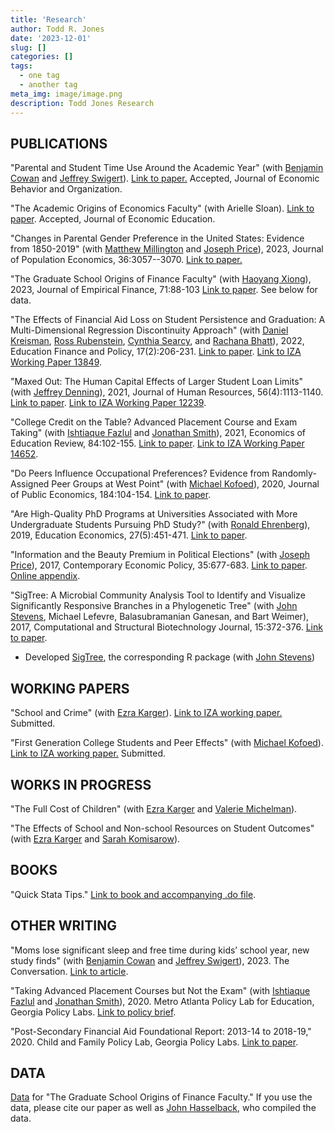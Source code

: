 ```yaml
---
title: 'Research'
author: Todd R. Jones
date: '2023-12-01'
slug: []
categories: []
tags:
  - one tag
  - another tag
meta_img: image/image.png
description: Todd Jones Research
---
```



## PUBLICATIONS
"Parental and Student Time Use Around the Academic Year" (with [Benjamin Cowan](https://people.ses.wsu.edu/cowan/) and [Jeffrey Swigert](https://jeffswigert.com/)). [Link to paper.](/papers/Parent_Time_Use_most_recent.pdf) Accepted, Journal of Economic Behavior and Organization.

"The Academic Origins of Economics Faculty" (with Arielle Sloan). [Link to paper](/papers/PhD_Origins_most_recent.pdf). Accepted, Journal of Economic Education.

"Changes in Parental Gender Preference in the United States: Evidence from 1850-2019" (with [Matthew Millington](https://sites.google.com/view/matthewmillington) and [Joseph Price](https://economics.byu.edu/directory/joseph-p-price)), 2023, Journal of Population Economics, 36:3057--3070. [Link to paper.](/papers/Gender_Preference_most_recent.pdf) 

"The Graduate School Origins of Finance Faculty" (with [Haoyang Xiong](https://www.haoyangxiong.com/home)), 2023, Journal of Empirical Finance, 71:88-103 [Link to paper](https://www.sciencedirect.com/science/article/pii/S0927539823000099). See below for data.

"The Effects of Financial Aid Loss on Student Persistence and Graduation: A Multi-Dimensional Regression Discontinuity Approach" (with [Daniel Kreisman](http://www.dkreisman.com/), [Ross Rubenstein](https://aysps.gsu.edu/profile/ross-rubenstein/), [Cynthia Searcy](https://aysps.gsu.edu/profile/cynthia-searcy/), and [Rachana Bhatt](https://www.usg.edu/cassie/about/staff_members)), 2022, Education Finance and Policy, 17(2):206-231. [Link to paper](https://direct.mit.edu/edfp/article/doi/10.1162/edfp_a_00337/97143/The-Effects-of-Financial-Aid-Loss-on-Persistence). [Link to IZA Working Paper 13849](https://www.iza.org/publications/dp/13849/the-effects-of-financial-aid-loss-on-persistence-and-graduation-a-multi-dimensional-regression-discontinuity-approach).

"Maxed Out: The Human Capital Effects of Larger Student Loan Limits" (with [Jeffrey Denning](https://www.jeffdenning.com/)), 2021, Journal of Human Resources, 56(4):1113-1140. [Link to paper](http://jhr.uwpress.org/content/56/4/1113.short). [Link to IZA Working Paper 12239](https://www.iza.org/en/publications/dp/12239/maxed-out-the-effect-of-larger-student-loan-limits-on-borrowing-and-education-outcomes).

"College Credit on the Table? Advanced Placement Course and Exam Taking" (with [Ishtiaque Fazlul](https://sites.google.com/view/ishtiaquefazlul/home) and [Jonathan Smith](https://sites.google.com/site/jonathansmithphd/)), 2021, Economics of Education Review, 84:102-155. [Link to paper](https://www.sciencedirect.com/science/article/pii/S0272775721000741). [Link to IZA Working Paper 14652](https://www.iza.org/de/publications/dp/14652/college-credit-on-the-table-advanced-placement-course-and-exam-taking).

"Do Peers Influence Occupational Preferences? Evidence from Randomly-Assigned Peer Groups at West Point" (with [Michael Kofoed](https://sites.google.com/site/michaelkofoed1/)), 2020, Journal of Public Economics, 184:104-154. [Link to paper](https://www.sciencedirect.com/science/article/pii/S0047272720300189).

"Are High-Quality PhD Programs at Universities Associated with More Undergraduate Students Pursuing PhD Study?" (with [Ronald Ehrenberg](https://courses.cit.cornell.edu/rge2/)), 2019, Education Economics, 27(5):451-471. [Link to paper](https://www.tandfonline.com/doi/abs/10.1080/09645292.2019.1623177?journalCode=cede20).

"Information and the Beauty Premium in Political Elections" (with [Joseph Price](https://economics.byu.edu/directory/joseph-p-price)), 2017, Contemporary Economic Policy, 35:677-683. [Link to paper](https://onlinelibrary.wiley.com/doi/full/10.1111/coep.12231). [Online appendix](https://drive.google.com/file/d/1p8kOpgpwr66KZxTLf5nLwCrYlhstwhDR/view).

"SigTree: A Microbial Community Analysis Tool to Identify and Visualize Significantly Responsive Branches in a Phylogenetic Tree" (with [John Stevens](https://math.usu.edu/jrstevens/), Michael Lefevre, Balasubramanian Ganesan, and Bart Weimer), 2017, Computational and Structural Biotechnology Journal, 15:372-376. [Link to paper](https://www.sciencedirect.com/science/article/pii/S2001037017300132). 
* Developed [SigTree](https://cran.r-project.org/web/packages/SigTree/index.html), the corresponding R package (with [John Stevens](https://math.usu.edu/jrstevens/)) 

## WORKING PAPERS

"School and Crime" (with [Ezra Karger](https://ezrakarger.com/)). [Link to IZA working paper.](https://docs.iza.org/dp16506.pdf) Submitted.

"First Generation College Students and Peer Effects" (with [Michael Kofoed](https://sites.google.com/site/michaelkofoed1/)). [Link to IZA working paper.](https://docs.iza.org/dp16198.pdf) Submitted.

## WORKS IN PROGRESS

"The Full Cost of Children" (with [Ezra Karger](https://ezrakarger.com/) and [Valerie Michelman](https://sites.google.com/view/valeriemichelman)).

"The Effects of School and Non-school Resources on Student Outcomes" (with [Ezra Karger](https://ezrakarger.com/) and [Sarah Komisarow](https://sites.google.com/site/sarahkomisarow/home)).

## BOOKS

"Quick Stata Tips." [Link to book and accompanying .do file](https://www.toddrjones.com/quickstatatips/).

## OTHER WRITING
"Moms lose significant sleep and free time during kids’ school year, new study finds" (with [Benjamin Cowan](https://people.ses.wsu.edu/cowan/) and [Jeffrey Swigert](https://jeffswigert.com/)), 2023. The Conversation. [Link to article](https://theconversation.com/moms-lose-significant-sleep-and-free-time-during-kids-school-year-new-study-finds-205273).

"Taking Advanced Placement Courses but Not the Exam" (with [Ishtiaque Fazlul](https://sites.google.com/view/ishtiaquefazlul/home) and [Jonathan Smith](https://sites.google.com/site/jonathansmithphd/)), 2020. Metro Atlanta Policy Lab for Education, Georgia Policy Labs. [Link to policy brief](https://gpl.gsu.edu/publications/ap-exam-taking/).

"Post-Secondary Financial Aid Foundational Report: 2013-14 to 2018-19," 2020. Child and Family Policy Lab, Georgia Policy Labs. [Link to paper](https://gpl.gsu.edu/publications/post-secondary-financial-aid/).

## DATA

[Data](/data/finance_origins_data.csv) for "The Graduate School Origins of Finance Faculty." If you use the data, please cite our paper as well as [John Hasselback](http://www.jrhasselback.com/FacDir.html), who compiled the data.

